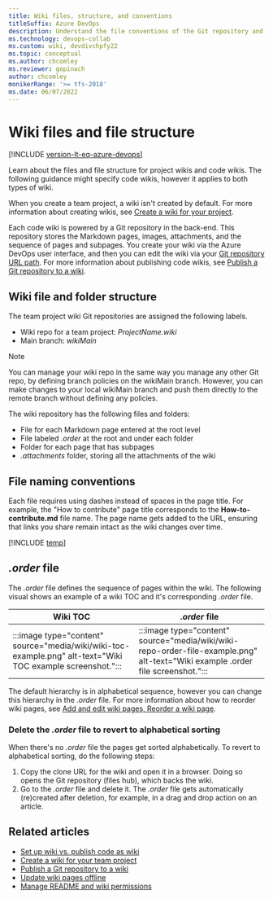 ```yaml
---
title: Wiki files, structure, and conventions
titleSuffix: Azure DevOps 
description: Understand the file conventions of the Git repository and project wikis in Azure DevOps.
ms.technology: devops-collab
ms.custom: wiki, devdivchpfy22
ms.topic: conceptual 
ms.author: chcomley
ms.reviewer: gopinach
author: chcomley
monikerRange: '>= tfs-2018'
ms.date: 06/07/2022  
---
```


# Wiki files and file structure

[!INCLUDE [version-lt-eq-azure-devops](../../includes/version-lt-eq-azure-devops.md)] 

Learn about the files and file structure for project wikis and code wikis. The following guidance might specify code wikis, however it applies to both types of wiki.

When you create a team project, a wiki isn't created by default. For more information about creating wikis, see [Create a wiki for your project](wiki-create-repo.md).

Each code wiki is powered by a Git repository in the back-end. This repository stores the Markdown pages, images, attachments, and the sequence of pages and subpages. You create your wiki via the Azure DevOps user interface, and then you can edit the wiki via your [Git repository URL path](wiki-create-repo.md#how-can-i-go-to-the-git-repository). For more information about publishing code wikis, see [Publish a Git repository to a wiki](publish-repo-to-wiki.md).

## Wiki file and folder structure

The team project wiki Git repositories are assigned the following labels.

- Wiki repo for a team project: *ProjectName.wiki*
- Main branch: *wikiMain*

> [!NOTE]  
> You can manage your wiki repo in the same way you manage any other Git repo, by defining branch policies on the wikiMain branch. However, you can make changes to your local wikiMain branch and push them directly to the remote branch without defining any policies.

The wiki repository has the following files and folders:

- File for each Markdown page entered at the root level
- File labeled *.order* at the root and under each folder  
- Folder for each page that has subpages  
- *.attachments* folder, storing all the attachments of the wiki  

## File naming conventions

Each file requires using dashes instead of spaces in the page title. For example, the "How to contribute" page title corresponds to the **How-to-contribute.md** file name. The page name gets added to the URL, ensuring that links you share remain intact as the wiki changes over time.

[!INCLUDE [temp](./includes/wiki-naming-conventions.md)]

## *.order* file

The *.order* file defines the sequence of pages within the wiki. The following visual shows an example of a wiki TOC and it's corresponding *.order* file.

| **Wiki TOC**     | ***.order* file**                                                                  |
|-------------------------------------------------------------------------------------------------------------|---------------------------------------------------------------------------------------------------------------------------------|
| :::image type="content" source="media/wiki/wiki-toc-example.png" alt-text="Wiki TOC example screenshot."::: | :::image type="content" source="media/wiki/wiki-repo-order-file-example.png" alt-text="Wiki example .order file screenshot."::: |

The default hierarchy is in alphabetical sequence, however you can change this hierarchy in the *.order* file. For more information about how to reorder wiki pages, see [Add and edit wiki pages, Reorder a wiki page](add-edit-wiki.md#reorder-a-wiki-page).

### Delete the *.order* file to revert to alphabetical sorting

When there's no *.order* file the pages get sorted alphabetically. To revert to alphabetical sorting, do the following steps:

1. Copy the clone URL for the wiki and open it in a browser.
   Doing so opens the Git repository (files hub), which backs the wiki.
2. Go to the *.order* file and delete it.
   The *.order* file gets automatically (re)created after deletion, for example, in a drag and drop action on an article.

## Related articles

- [Set up wiki vs. publish code as wiki](provisioned-vs-published-wiki.md)
- [Create a wiki for your team project](wiki-create-repo.md)
- [Publish a Git repository to a wiki](publish-repo-to-wiki.md)
- [Update wiki pages offline](wiki-update-offline.md)
- [Manage README and wiki permissions](manage-readme-wiki-permissions.md)

